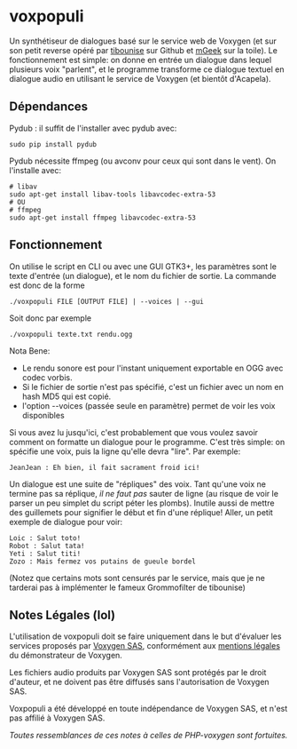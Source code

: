 voxpopuli
=========

Un synthétiseur de dialogues basé sur le service web de Voxygen (et sur son petit reverse opéré par [tibounise](https://github.com/tibounise/PHP-Voxygen) sur Github et [mGeek](http://mgeek.fr/) sur la toile). Le fonctionnement est simple: on donne en entrée un dialogue dans lequel plusieurs voix "parlent", et le programme transforme ce dialogue textuel en dialogue audio en utilisant le service de Voxygen (et bientôt d'Acapela).

## Dépendances

Pydub : il suffit de l'installer avec pydub avec:

    sudo pip install pydub

Pydub nécessite ffmpeg (ou avconv pour ceux qui sont dans le vent). On l'installe avec:

    # libav
    sudo apt-get install libav-tools libavcodec-extra-53
    # OU
    # ffmpeg
    sudo apt-get install ffmpeg libavcodec-extra-53

## Fonctionnement

On utilise le script en CLI ou avec une GUI GTK3+, les paramètres sont le texte d'entrée (un dialogue), et le nom du fichier de sortie.
La commande est donc de la forme

    ./voxpopuli FILE [OUTPUT FILE] | --voices | --gui

Soit donc par exemple

    ./voxpopuli texte.txt rendu.ogg

Nota Bene:
 * Le rendu sonore est pour l'instant uniquement exportable en OGG avec codec vorbis.
 * Si le fichier de sortie n'est pas spécifié, c'est un fichier avec un nom en hash MD5 qui est copié.
 * l'option --voices (passée seule en paramètre) permet de voir les voix disponibles

Si vous avez lu jusqu'ici, c'est probablement que vous voulez savoir comment on formatte un dialogue pour le programme. C'est très simple: on spécifie une voix, puis la ligne qu'elle devra "lire". Par exemple:

    JeanJean : Eh bien, il fait sacrament froid ici!

Un dialogue est une suite de "répliques" des voix. Tant qu'une voix ne termine pas sa réplique, *il ne faut pas* sauter de ligne (au risque de voir le parser un peu simplet du script péter les plombs). Inutile aussi de mettre des guillemets pour signifier le début et fin d'une réplique!
Aller, un petit exemple de dialogue pour voir:

    Loic : Salut toto!
    Robot : Salut tata!
    Yeti : Salut titi!
    Zozo : Mais fermez vos putains de gueule bordel

(Notez que certains mots sont censurés par le service, mais que je ne tarderai pas à implémenter le fameux Grommofilter de tibounise)

## Notes Légales (lol)
L'utilisation de voxpopuli doit se faire uniquement dans le but d'évaluer les services proposés par [Voxygen SAS](http://voxygen.fr), conformément aux [mentions légales](http://voxygen.fr/fr/content/mentions-legales) du démonstrateur de Voxygen.

Les fichiers audio produits par Voxygen SAS sont protégés par le droit d'auteur, et ne doivent pas être diffusés sans l'autorisation de Voxygen SAS.

Voxpopuli a été développé en toute indépendance de Voxygen SAS, et n'est pas affilié à Voxygen SAS.

*Toutes ressemblances de ces notes à celles de PHP-voxygen sont fortuites.*

